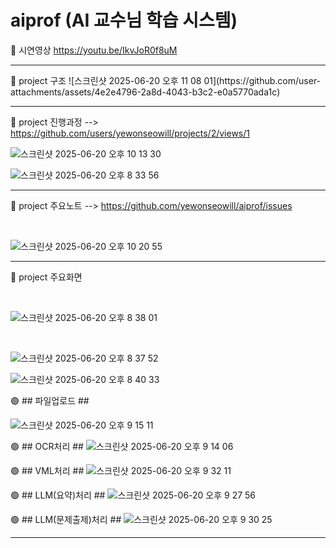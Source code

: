 
# aiprof (AI 교수님 학습 시스템)

🎥 시연영상 https://youtu.be/IkvJoR0f8uM
<hr>
📌 project 구조
![스크린샷 2025-06-20 오후 11 08 01](https://github.com/user-attachments/assets/4e2e4796-2a8d-4043-b3c2-e0a5770ada1c)

<hr>

📌 project 진행과정 --> https://github.com/users/yewonseowill/projects/2/views/1

![스크린샷 2025-06-20 오후 10 13 30](https://github.com/user-attachments/assets/e8fc0341-1284-44aa-963d-b1294e0fef55)

![스크린샷 2025-06-20 오후 8 33 56](https://github.com/user-attachments/assets/055308d7-1efe-4d2b-9699-b515a9407b9d)

<hr>

📌 project 주요노트 --> https://github.com/yewonseowill/aiprof/issues

<br>

![스크린샷 2025-06-20 오후 10 20 55](https://github.com/user-attachments/assets/f9344664-ceb4-4a2a-bf37-ff7766d699ae)


<hr>

📌 project 주요화면

<br>

![스크린샷 2025-06-20 오후 8 38 01](https://github.com/user-attachments/assets/4088ec9c-4a4b-4877-bcf2-8984e62f0f3a)

<br>

![스크린샷 2025-06-20 오후 8 37 52](https://github.com/user-attachments/assets/0e8d9559-b6ee-4fd7-8507-ca2cf786d2e1)

![스크린샷 2025-06-20 오후 8 40 33](https://github.com/user-attachments/assets/46542d48-d9d5-431b-82c0-6a9405040d68)

🟢 ## 파일업로드 ##

![스크린샷 2025-06-20 오후 9 15 11](https://github.com/user-attachments/assets/32c194d0-5b86-4378-a614-91217a6779e0)

🟢 ## OCR처리 ##
![스크린샷 2025-06-20 오후 9 14 06](https://github.com/user-attachments/assets/37d3b2ad-a708-4031-b795-80dcab54cf2f)

🟢 ## VML처리 ##
![스크린샷 2025-06-20 오후 9 32 11](https://github.com/user-attachments/assets/9f892505-aa41-483f-a5b0-135d9f940b4b)



🟢 ## LLM(요약)처리 ##
![스크린샷 2025-06-20 오후 9 27 56](https://github.com/user-attachments/assets/5b510aba-2057-4d49-a5fc-92d87dbf2cb4)


🟢 ## LLM(문제출제)처리 ##
![스크린샷 2025-06-20 오후 9 30 25](https://github.com/user-attachments/assets/f5181d7b-ea94-475e-9919-6555efc6e44b)

<hr>



